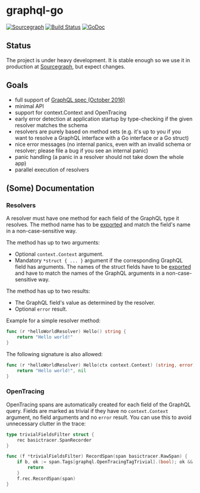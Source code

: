 # graphql-go

[![Sourcegraph](https://sourcegraph.com/github.com/zook-ai/graphql-go/-/badge.svg)](https://sourcegraph.com/github.com/zook-ai/graphql-go?badge)
[![Build Status](https://semaphoreci.com/api/v1/neelance/graphql-go/branches/master/badge.svg)](https://semaphoreci.com/neelance/graphql-go)
[![GoDoc](https://godoc.org/github.com/zook-ai/graphql-go?status.svg)](https://godoc.org/github.com/zook-ai/graphql-go)

## Status

The project is under heavy development. It is stable enough so we use it in production at [Sourcegraph](https://sourcegraph.com), but expect changes.

## Goals

* full support of [GraphQL spec (October 2016)](https://facebook.github.io/graphql/)
* minimal API
* support for context.Context and OpenTracing
* early error detection at application startup by type-checking if the given resolver matches the schema 
* resolvers are purely based on method sets (e.g. it's up to you if you want to resolve a GraphQL interface with a Go interface or a Go struct)
* nice error messages (no internal panics, even with an invalid schema or resolver; please file a bug if you see an internal panic)
* panic handling (a panic in a resolver should not take down the whole app)
* parallel execution of resolvers

## (Some) Documentation

### Resolvers

A resolver must have one method for each field of the GraphQL type it resolves. The method name has to be [exported](https://golang.org/ref/spec#Exported_identifiers) and match the field's name in a non-case-sensitive way.

The method has up to two arguments:

- Optional `context.Context` argument.
- Mandatory `*struct { ... }` argument if the corresponding GraphQL field has arguments. The names of the struct fields have to be [exported](https://golang.org/ref/spec#Exported_identifiers) and have to match the names of the GraphQL arguments in a non-case-sensitive way.

The method has up to two results:

- The GraphQL field's value as determined by the resolver.
- Optional `error` result.

Example for a simple resolver method:

```go
func (r *helloWorldResolver) Hello() string {
	return "Hello world!"
}
```

The following signature is also allowed:

```go
func (r *helloWorldResolver) Hello(ctx context.Context) (string, error) {
	return "Hello world!", nil
}
```

### OpenTracing

OpenTracing spans are automatically created for each field of the GraphQL query. Fields are marked as trivial if they have no `context.Context` argument, no field arguments and no `error` result. You can use this to avoid unnecessary clutter in the trace:

```go
type trivialFieldsFilter struct {
	rec basictracer.SpanRecorder
}

func (f *trivialFieldsFilter) RecordSpan(span basictracer.RawSpan) {
	if b, ok := span.Tags[graphql.OpenTracingTagTrivial].(bool); ok && b {
		return
	}
	f.rec.RecordSpan(span)
}
```
